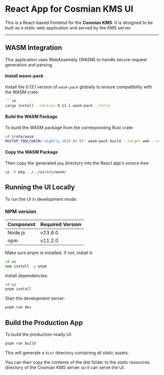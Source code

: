 # React App for Cosmian KMS UI

This is a React-based frontend for the **Cosmian KMS**. It is designed to be built as a static web application and served by the KMS server.

---

## WASM Integration

This application uses WebAssembly (WASM) to handle secure request generation and parsing.

#### Install wasm-pack

Install the 0.13.1 version of `wasm-pack` globally to ensure compatibility with the WASM crate:

```bash
```sh
cargo install --version 0.13.1 wasm-pack --force
```

#### Build the WASM Package

To build the WASM package from the corresponding Rust crate:

```bash
cd crate/wasm
RUSTUP_TOOLCHAIN="nightly-2025-01-01" wasm-pack build --target web --release --features non-fips
```

#### Copy the WASM Package

Then copy the generated `pkg` directory into the React app's source tree:

```bash
cp -R pkg ../../ui/src/wasm/
```

## Running the UI Locally

To run the UI in development mode:

### NPM version

| Component | Required Version |
|-----------|------------------|
| Node.js   | v23.6.0          |
| npm       | v11.2.0          |

Make sure pnpm is installed. If not, install it:

```bash
cd ui
npm install -g pnpm
```

Install dependencies:

```bash
cd ui
pnpm install
```

Start the development server:

```bash
pnpm run dev
```

## Build the Production App

To build the production-ready UI:

```bash
pnpm run build
```

This will generate a `dist` directory containing all static assets.

You can then copy the contents of the dist folder to the static resources directory of the Cosmian KMS server so it can serve the UI.
